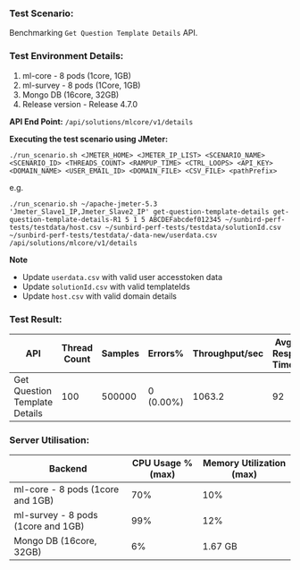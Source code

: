 ### Test Scenario:
Benchmarking `Get Question Template Details` API.

### Test Environment Details:
1. ml-core - 8 pods (1core, 1GB)
2. ml-survey - 8 pods (1Core, 1GB) 
3. Mongo DB (16core, 32GB)
4. Release version - Release 4.7.0

**API End Point:** `/api/solutions/mlcore/v1/details `

**Executing the test scenario using JMeter:**

```./run_scenario.sh <JMETER_HOME> <JMETER_IP_LIST> <SCENARIO_NAME> <SCENARIO_ID> <THREADS_COUNT> <RAMPUP_TIME> <CTRL_LOOPS> <API_KEY> <DOMAIN_NAME> <USER_EMAIL_ID> <DOMAIN_FILE> <CSV_FILE> <pathPrefix> ```

e.g.

```./run_scenario.sh ~/apache-jmeter-5.3 'Jmeter_Slave1_IP,Jmeter_Slave2_IP' get-question-template-details get-question-template-details-R1 5 1 5 ABCDEFabcdef012345 ~/sunbird-perf-tests/testdata/host.csv ~/sunbird-perf-tests/testdata/solutionId.csv ~/sunbird-perf-tests/testdata/-data-new/userdata.csv /api/solutions/mlcore/v1/details```

**Note**
- Update `userdata.csv` with valid user accesstoken data
- Update `solutionId.csv` with valid templateIds 
- Update `host.csv` with valid domain details

### Test Result:
| API           | Thread Count  | Samples  | Errors%   | Throughput/sec  |Avg Resp Time  |   95th pct  |  99th pct   |
| ------------- | ------------- | -------- | --------- | --------------- |---------------|-------------|-------------|
| Get Question Template Details  | 100           |  500000  | 0 (0.00%) | 1063.2      |     92   |   254    |	416.99|


### Server Utilisation:
| Backend          | CPU Usage %(max) | Memory Utilization (max) |
| ------------- | ------------- |------------- |
|ml-core - 8 pods (1core and 1GB)|70%|10%|
|ml-survey - 8 pods (1core and 1GB)|99%|12%|
|Mongo DB (16core, 32GB)| 6%|  1.67 GB  |

